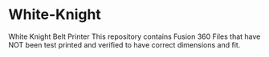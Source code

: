 # White-Knight
White Knight Belt Printer
This repository contains Fusion 360 Files that have NOT been test printed and verified to have correct dimensions and fit.
